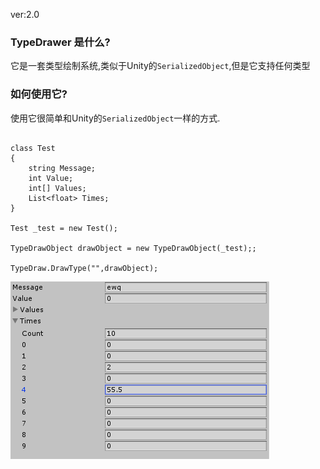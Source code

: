ver:2.0

### TypeDrawer 是什么?

它是一套类型绘制系统,类似于Unity的`SerializedObject`,但是它支持任何类型

### 如何使用它?

使用它很简单和Unity的`SerializedObject`一样的方式.

```

class Test
{
	string Message;
	int Value;
	int[] Values;
	List<float> Times;
}

Test _test = new Test();

TypeDrawObject drawObject = new TypeDrawObject(_test);;

TypeDraw.DrawType("",drawObject);

```

![需知](../../Images/TypeDraw/draw.png)